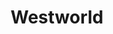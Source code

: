 ---
title: Westworld
studio: HBO
draft: false
characters:
  - Dolores Abernathy: Evan Rachel Wood. One of the series' central characters. She is the oldest host still working in the park. Dolores is a rancher's daughter who discovers her entire life is an elaborately constructed lie. Her aesthetic drew influences from Andrew Wyeth's painting Christina's World as well as Lewis Carroll's Alice.
  - Maeve Millay: is portrayed by Thandie Newton. Maeve is a host who acts as the madam of Sweetwater, the largest town in Westworld. Like Dolores, she also discovered that her life is an elaborate lie.
  - Bernard Lowe: is portrayed by Jeffrey Wright. He is the head of the Westworld Programming Division and creator of artificial people. Later in the plot, he is revealed to be a host under Ford's control, made in the image of Westworld's co-creator, Arnold Weber. "Bernard Lowe" is an anagram of "Arnold Weber".
  - Arnold Weber: is portrayed by Jeffrey Wright. He was the co-founder and developer of Westworld alongside Ford.[6]
  - Theodore "Teddy" Flood: is portrayed by James Marsden. He is host in the role of a gunslinger who returns to Sweetwater looking to rekindle his relationship with Dolores.
  - Armistice: is portrayed by Ingrid Bolsø Berdal. Armistice is a host who is a brutal and ruthless bandit and a member of Hector Escaton's gang.
  - Ashley Stubbs: is portrayed by Luke Hemsworth. He is the head of Westworld security, charged with monitoring host and human interactions and ensuring the safety of the guests.
  - Theresa Cullen: is portrayed by Sidse Babett Knudsen. She is Westworld's terse operations leader, responsible for keeping the park from sliding into unscripted disarray. She later forms an alliance with Charlotte Hale and Delos to conspire against Dr. Ford and remove him from power. Ford orchestrates the death of Theresa soon after by having Bernard murder her.[7]
  - Lee Sizemore: is portrayed by Simon Quarterman. He is Westworld's narrative director, whose artistic temperament aggravates his co-workers.
  - Hector Escaton: is portrayed by Rodrigo Santoro. Hector is a host who is a wanted gang leader bent on survival.[8]
  - Clementine Pennyfeather: is portrayed by Angela Sarafyan. She is a host who works for Maeve and is one of Westworld's most popular attractions. When she is decommissioned, her role is given to another host (portrayed by guest actress Lili Simmons in season 1) and the lobotomised Clementine is put into cold storage.[9]
  - Elsie Hughes: is portrayed by Shannon Woodward. A rising star in the Programming Division tasked with remedying odd behavior in the park's hosts.
  - William: also known as the Man in Black or Bill, is portrayed by Jimmi Simpson as a young man and by Ed Harris as an elderly man. He was a reluctant first-time visitor to Westworld, joining his future brother-in-law, Logan. Initially dismissive of the park's more lascivious attractions, he slowly uncovered a deeper meaning to the park's narrative. He later became a rich, sadistic Westworld guest searching for a "deeper level" in the park. Outside of the park, he has achieved prominence as the owner of a medical foundation, and is a board member of Delos.[10]
  - Robert Ford: is portrayed by Anthony Hopkins. He is the founder and creative director of Westworld. It was eventually revealed that he had been orchestrating the host uprising with his new and final park narrative, "Journey into Night". Similar to his old partner Arnold, he wanted hosts such as Dolores and Maeve to achieve consciousness ("reaching the center of the maze") and break free of their chains. At the end of Season 1, after enlightening Dolores, he allowed himself to be killed by Dolores out of her own free will.
  - Logan Delos: is portrayed by Ben Barnes. He is a veteran guest. His hedonistic romp through Westworld is equally motivated by self-indulgence and a desire to help his friend and future brother-in-law, William.[11]
  - Lawrence Pedro: Maria Gonzalez is portrayed by Clifton Collins Jr.. He is a host with a reputation as a charming but lethal outlaw with a knack for maneuvering and negotiating the various criminal elements of Westworld. In the past, the host portrayed El Lazo.
  - El Lazo: is a host role formerly filled by Lawrence, portrayed by Clifton Collins Jr.. In the season 1 flashbacks, the host El Lazo encountered Logan, William and Dolores in Pariah. Sometime later, the role of El Lazo was assigned to another host. In season 2, the new El Lazo is portrayed by guest actor Giancarlo Esposito.
  - Charlotte Hale: is portrayed by Tessa Thompson. Delos' executive director of the board overseeing Westworld. She seeks to smuggle Ford's hosts' data out of Westworld on behalf of Delos and allow the company to wrest control of the park away from him.[12]
  - Peter Abernathy: is portrayed by Louis Herthum. He is a host and Dolores's father. Once he is decommissioned, the role of Peter Abernathy is given to another host (portrayed by recurring actor Bradford Tatum in season 1) and he is put into cold storage. He is later used by Charlotte Hale and Delos to smuggle intellectual property out of the park.
---
